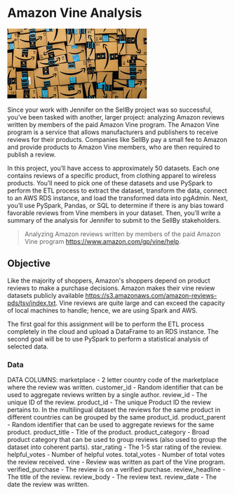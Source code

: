 # Amazon Vine Analysis

<img src='https://github.com/skaram16/amazon_vine_analysis/blob/main/amazon.jpeg'>


Since your work with Jennifer on the SellBy project was so successful, you’ve been tasked with another, larger project: analyzing Amazon reviews written by members of the paid Amazon Vine program. The Amazon Vine program is a service that allows manufacturers and publishers to receive reviews for their products. Companies like SellBy pay a small fee to Amazon and provide products to Amazon Vine members, who are then required to publish a review.

In this project, you’ll have access to approximately 50 datasets. Each one contains reviews of a specific product, from clothing apparel to wireless products. You’ll need to pick one of these datasets and use PySpark to perform the ETL process to extract the dataset, transform the data, connect to an AWS RDS instance, and load the transformed data into pgAdmin. Next, you’ll use PySpark, Pandas, or SQL to determine if there is any bias toward favorable reviews from Vine members in your dataset. Then, you’ll write a summary of the analysis for Jennifer to submit to the SellBy stakeholders.


> Analyzing Amazon reviews written by members of the paid Amazon Vine program https://www.amazon.com/gp/vine/help.

## Objective

Like the majority of shoppers, Amazon's shoppers depend on product reviews to make a purchase decisions. Amazon makes their vine review datasets publicly available https://s3.amazonaws.com/amazon-reviews-pds/tsv/index.txt. Vine reviews are quite large and can exceed the capacity of local machines to handle; hence, we are using Spark and AWS.

The first goal for this assignment will be to perform the ETL process completely in the cloud and upload a DataFrame to an RDS instance. The second goal will be to use PySpark to perform a statistical analysis of selected data.

### Data

DATA COLUMNS:
marketplace - 2 letter country code of the marketplace where the review was written.
customer_id - Random identifier that can be used to aggregate reviews written by a single author.
review_id - The unique ID of the review.
product_id - The unique Product ID the review pertains to. In the multilingual dataset the reviews
for the same product in different countries can be grouped by the same product_id.
product_parent - Random identifier that can be used to aggregate reviews for the same product.
product_title - Title of the product.
product_category - Broad product category that can be used to group reviews
(also used to group the dataset into coherent parts).
star_rating - The 1-5 star rating of the review.
helpful_votes - Number of helpful votes.
total_votes - Number of total votes the review received.
vine - Review was written as part of the Vine program.
verified_purchase - The review is on a verified purchase.
review_headline - The title of the review.
review_body - The review text.
review_date - The date the review was written.
